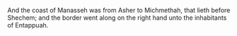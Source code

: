 And the coast of Manasseh was from Asher to Michmethah, that lieth before Shechem; and the border went along on the right hand unto the inhabitants of Entappuah.

